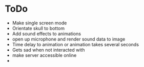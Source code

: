 # ToDo

- Make single screen mode
- Orientate skull to bottom
- Add sound effects to animations
- open up microphone and render sound data to image
- Time delay to animation or animation takes several seconds
- Gets sad when not interacted with 
- make server accessible online
- 
